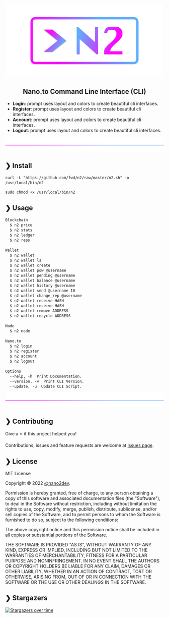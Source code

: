 <p align="center">
  <img src="https://github.com/fwd/n2/raw/master/.github/banner.jpg" alt="Prompts" width="500" />
</p>

<h2 align="center">Nano.to Command Line Interface (CLI)</h2>

* **Login**: prompt uses layout and colors to create beautiful cli interfaces.
* **Register**: prompt uses layout and colors to create beautiful cli interfaces.
* **Account**: prompt uses layout and colors to create beautiful cli interfaces.
* **Logout**: prompt uses layout and colors to create beautiful cli interfaces.

![line](https://github.com/fwd/n2/raw/master/.github/line.png)

## ❯ Install

```
curl -L "https://github.com/fwd/n2/raw/master/n2.sh" -o /usr/local/bin/n2
```

```
sudo chmod +x /usr/local/bin/n2
```

## ❯ Usage

```
Blockchain
  $ n2 price
  $ n2 stats
  $ n2 ledger
  $ n2 reps

Wallet
  $ n2 wallet
  $ n2 wallet ls
  $ n2 wallet create 
  $ n2 wallet pow @username
  $ n2 wallet pending @username
  $ n2 wallet balance @username
  $ n2 wallet history @username
  $ n2 wallet send @username 10 
  $ n2 wallet change_rep @username
  $ n2 wallet receive HASH
  $ n2 wallet receive HASH
  $ n2 wallet remove ADDRESS
  $ n2 wallet recycle ADDRESS

Node
  $ n2 node

Nano.to
  $ n2 login
  $ n2 register
  $ n2 account
  $ n2 logout

Options
  --help, -h  Print Documentation.
  --version, -v  Print CLI Version.
  --update, -u  Update CLI Script.
```

![line](https://github.com/fwd/n2/raw/master/.github/line.png)

## ❯ Contributing

Give a ⭐️ if this project helped you!

Contributions, issues and feature requests are welcome at [issues page](https://github.com/fwd/n2/issues).

## ❯ License

MIT License

Copyright © 2022 [@nano2dev](https://twitter.com/nano2dev).

Permission is hereby granted, free of charge, to any person obtaining a copy
of this software and associated documentation files (the "Software"), to deal
in the Software without restriction, including without limitation the rights
to use, copy, modify, merge, publish, distribute, sublicense, and/or sell
copies of the Software, and to permit persons to whom the Software is
furnished to do so, subject to the following conditions:

The above copyright notice and this permission notice shall be included in all
copies or substantial portions of the Software.

THE SOFTWARE IS PROVIDED "AS IS", WITHOUT WARRANTY OF ANY KIND, EXPRESS OR
IMPLIED, INCLUDING BUT NOT LIMITED TO THE WARRANTIES OF MERCHANTABILITY,
FITNESS FOR A PARTICULAR PURPOSE AND NONINFRINGEMENT. IN NO EVENT SHALL THE
AUTHORS OR COPYRIGHT HOLDERS BE LIABLE FOR ANY CLAIM, DAMAGES OR OTHER
LIABILITY, WHETHER IN AN ACTION OF CONTRACT, TORT OR OTHERWISE, ARISING FROM,
OUT OF OR IN CONNECTION WITH THE SOFTWARE OR THE USE OR OTHER DEALINGS IN THE
SOFTWARE.

## ❯ Stargazers

[![Stargazers over time](https://starchart.cc/fwd/n2.svg)](https://starchart.cc/fwd/n2)